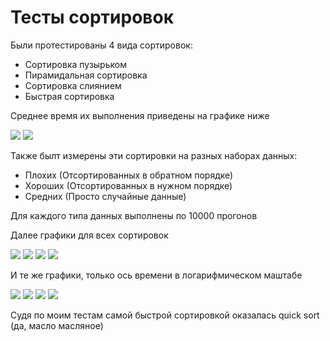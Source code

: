 # Тесты сортировок #

Были протестированы 4 вида сортировок:
- Сортировка пузырьком
- Пирамидальная сортировка
- Сортировка слиянием
- Быстрая сортировка

Среднее время их выполнения приведены на графике ниже

![](images/all.png)
![](images/ln_all.png)

Также былт измерены эти сортировки на разных наборах данных:
- Плохих (Отсортированных в обратном порядке)
- Хороших (Отсортированных в нужном порядке)
- Средних (Просто случайные данные)

Для каждого типа данных выполнены по 10000 прогонов

Далее графики для всех сортировок

![](images/bubble_sort.png)
![](images/heap_sort.png)
![](images/merge_sort.png)
![](images/quick_sort.png)

И те же графики, только ось времени в логарифмическом маштабе

![](images/ln_bubble_sort.png)
![](images/ln_heap_sort.png)
![](images/ln_merge_sort.png)
![](images/ln_quick_sort.png)

Судя по моим тестам самой быстрой сортировкой оказалась quick sort (да, масло масляное)